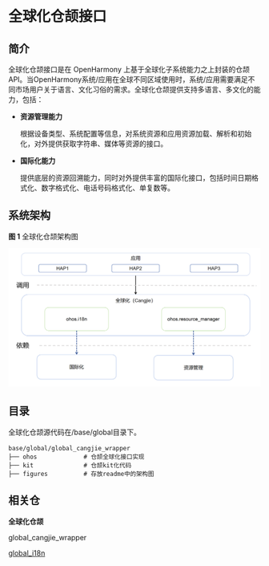 # 全球化仓颉接口<a name="ZH-CN_TOPIC_0000001115837954"></a>

## 简介<a name="section11660541593"></a>

全球化仓颉接口是在 OpenHarmony 上基于全球化子系统能力之上封装的仓颉API。当OpenHarmony系统/应用在全球不同区域使用时，系统/应用需要满足不同市场用户关于语言、文化习俗的需求。全球化仓颉提供支持多语言、多文化的能力，包括：

-   **资源管理能力**

    根据设备类型、系统配置等信息，对系统资源和应用资源加载、解析和初始化，对外提供获取字符串、媒体等资源的接口。

-   **国际化能力**

    提供底层的资源回溯能力，同时对外提供丰富的国际化接口，包括时间日期格式化、数字格式化、电话号码格式化、单复数等。


## 系统架构<a name="section1558604311012"></a>

**图 1**  全球化仓颉架构图<a name="fig87184592416"></a>  


![](figures/global_cangjie_wrapper_architecture.png "全球化仓颉架构图")

## 目录<a name="section161941989596"></a>

全球化仓颉源代码在/base/global目录下。

```
base/global/global_cangjie_wrapper
├── ohos             # 仓颉全球化接口实现
├── kit              # 仓颉kit化代码
├── figures          # 存放readme中的架构图
```

## 相关仓<a name="section1371113476307"></a>

**全球化仓颉**

global_cangjie_wrapper

[global\_i18n](https://gitee.com/openharmony/global_i18n/blob/master/README.md)
